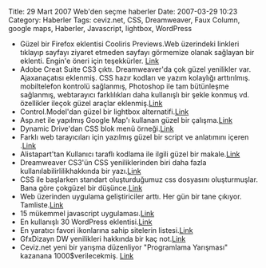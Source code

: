 Title: 29 Mart 2007 Web&#039;den seçme haberler
Date: 2007-03-29 10:23
Category: Haberler
Tags: ceviz.net, CSS, Dreamweaver, Faux Column, google maps, Haberler, Javascript, lightbox, WordPress

-   Güzel bir Firefox eklentisi Cooliris Previews.Web üzerindeki
    linkleri tıklayıp sayfayı ziyaret etmeden sayfayı görmemize olanak
    sağlayan bir eklenti. Engin'e öneri için teşekkürler. [Link][]
-   Adobe Creat Suite CS3 çıktı. Dreamweaver'da çok güzel yenilikler
    var. Ajaxanaçatısı eklenmiş. CSS hazır kodları ve yazım kolaylığı
    arttırılmış. mobiltelefon kontrolü sağlanmış, Photoshop ile tam
    bütünleşme sağlanmış, webtarayıcı farklılıkları daha kullanışlı bir
    şekle konmuş vd. özellikler ileçok güzel araçlar eklenmiş.[Link][1]
-   Control.Model'dan güzel bir lightbox alternatifi.[Link][2]
-   Asp.net ile yapılmış Google Map'ı kullanan güzel bir
    çalışma.[Link][3]
-   Dynamic Drive'dan CSS blok menü örneği.[Link][4]
-   Farklı web tarayıcıları için yazılmış güzel bir script ve anlatımını
    içeren .[Link][5]
-   Alistapart'tan Kullanıcı taraflı kodlama ile ilgili güzel bir
    makale.[Link][6]
-   Dreamweaver CS3'ün CSS yeniliklerinden biri daha fazla
    kullanılabilirlilikhakkında bir yazı.[Link][7]
-   CSS ile başlarken standart oluşturduğumuz css dosyasını
    oluşturmuşlar. Bana göre çokgüzel bir düşünce.[Link][8]
-   Web üzerinden uygulama geliştiriciler arttı. Her gün bir tane
    çıkıyor. Tamliste.[Link][9]
-   15 mükemmel javascript uygulaması.[Link][10]
-   En kullanışlı 30 WordPress eklentisi.[Link][11]
-   En yaratıcı favori ikonlarına sahip sitelerin listesi.[Link][12]
-   GfxDizayn DW yenilikleri hakkında bir kaç not.[Link][13]
-   Ceviz.net yeni bir yarışma düzenliyor "Programlama Yarışması"
    kazanana 1000\$verilecekmiş. [Link][14]

</p>

  [Link]: https://addons.mozilla.org/en-US/firefox/addon/2207
  [1]: http://www.adobe.com/products/creativesuite/web/ "Link"
  [2]: http://livepipe.net/projects/control_modal/ "Link"
  [3]: http://www.click2map.com/ "Link"
  [4]: http://www.dynamicdrive.com/style/csslibrary/item/solid-block-menu/
    "Link"
  [5]: http://www.alistapart.com/articles/crossbrowserscripting "Link"
  [6]: http://www.alistapart.com/articles/ruininguserexperience "Link"
  [7]: http://www.communitymx.com/abstract.cfm?cid=C4592 "Link"
  [8]: http://www.shapeshed.com/journal/default_styles_for_css/ "Link"
  [9]: http://www.programmableweb.com/apilist "Link"
  [10]: http://www.igglo.co.uk/6/15-javascript-snippets-you-cant-live-without/
    "Link"
  [11]: http://www.staska.net/2007/03/27/top-30-wordpress-plugins-in-blogosphere/
    "Link"
  [12]: http://www.smashingmagazine.com/2007/03/29/inspire-yourself-more-creative-favicons/
    "Link"
  [13]: http://www.gfxdizayn.com/adobe-dreamweaver-cs3-de-yenilikler/
    "Link"
  [14]: http://yarisma.ceviz.net/2007/ "Link"
